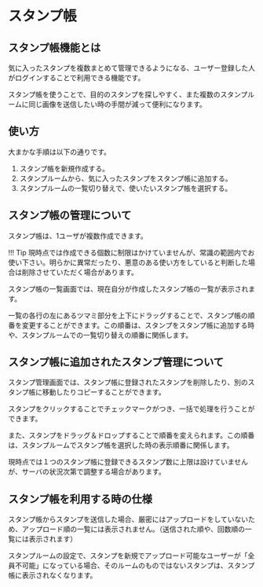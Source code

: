 # スタンプ帳

## スタンプ帳機能とは

気に入ったスタンプを複数まとめて管理できるようになる、ユーザー登録した人がログインすることで利用できる機能です。

スタンプ帳を使うことで、目的のスタンプを探しやすく、また複数のスタンプルームに同じ画像を送信したい時の手間が減って便利になります。

## 使い方

大まかな手順は以下の通りです。

1. スタンプ帳を新規作成する。
1. スタンプルームから、気に入ったスタンプをスタンプ帳に追加する。
1. スタンプルームの一覧切り替えで、使いたいスタンプ帳を選択する。

## スタンプ帳の管理について

スタンプ帳は、1ユーザが複数作成できます。

!!! Tip
    現時点では作成できる個数に制限はかけていませんが、常識の範囲内でお使い下さい。明らかに異常だったり、悪意のある使い方をしていると判断した場合は削除させていただく場合があります。

スタンプ帳の一覧画面では、現在自分が作成したスタンプ帳の一覧が表示されます。

一覧の各行の左にあるツマミ部分を上下にドラッグすることで、スタンプ帳の順番を変更することができます。この順番は、スタンプをスタンプ帳に追加する時や、スタンプルームでの一覧切り替えの順番に関係します。

## スタンプ帳に追加されたスタンプ管理について

スタンプ管理画面では、スタンプ帳に登録されたスタンプを削除したり、別のスタンプ帳に移動したりコピーすることができます。

スタンプをクリックすることでチェックマークがつき、一括で処理を行うことができます。

また、スタンプをドラッグ＆ドロップすることで順番を変えられます。この順番は、スタンプルームでスタンプ帳を選択した時の表示順番に関係します。

現時点では１つのスタンプ帳に登録できるスタンプ数に上限は設けていませんが、サーバの状況次第で調整する場合があります。

## スタンプ帳を利用する時の仕様

スタンプ帳からスタンプを送信した場合、厳密にはアップロードをしていないため、アップロード順の一覧には表示されません。（送信された順や、回数順の一覧には表示されます）

スタンプルームの設定で、スタンプを新規でアップロード可能なユーザーが「全員不可能」になっている場合、そのルームのものではないスタンプは、スタンプ帳に表示されなくなります。
